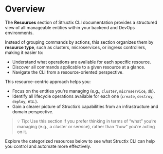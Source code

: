 # Overview

The **Resources** section of Structix CLI documentation provides a structured view of all manageable entities within your backend and DevOps environments.

Instead of grouping commands by actions, this section organizes them by **resource type**, such as clusters, microservices, or ingress controllers, making it easier to:

-   Understand what operations are available for each specific resource.
-   Discover all commands applicable to a given resource at a glance.
-   Navigate the CLI from a resource-oriented perspective.

This resource-centric approach helps you:

-   Focus on the entities you're managing (e.g., `cluster`, `microservice`, `db`).
-   Identify all lifecycle operations available for each one (`create`, `destroy`, `deploy`, etc.).
-   Gain a clearer picture of Structix’s capabilities from an infrastructure and domain perspective.

> 💡 Tip: Use this section if you prefer thinking in terms of “what” you’re managing (e.g., a cluster or service), rather than “how” you’re acting on it.

Explore the categorized resources below to see what Structix CLI can help you control and automate more effectively.
